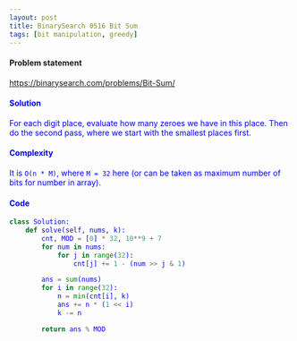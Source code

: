```yaml
---
layout: post
title: BinarySearch 0516 Bit Sum
tags: [bit manipulation, greedy]
---
```


#### Problem statement

<a href="https://binarysearch.com/problems/Bit-Sum/"> <font color = blue>https://binarysearch.com/problems/Bit-Sum/

#### Solution
For each digit place, evaluate how many zeroes we have in this place. Then do the second pass, where we start with the smallest places first.

#### Complexity
It is `O(n * M)`, where `M = 32` here (or can be taken as maximum number of bits for number in array).

#### Code
```python
class Solution:
    def solve(self, nums, k):
        cnt, MOD = [0] * 32, 10**9 + 7
        for num in nums:
            for j in range(32):
                cnt[j] += 1 - (num >> j & 1)

        ans = sum(nums)
        for i in range(32):
            n = min(cnt[i], k)
            ans += n * (1 << i)
            k -= n

        return ans % MOD
```
